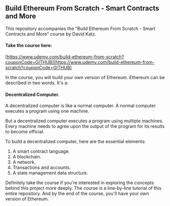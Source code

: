 ## Build Ethereum From Scratch - Smart Contracts and More

This repository accompanies the "Build Ethereum From Scratch - Smart Contracts and More"
course by David Katz.

#### Take the course here:

[https://www.udemy.com/build-ethereum-from-scratch?couponCode=GITHUB](https://www.udemy.com/build-ethereum-from-scratch?couponCode=GITHUB)

In the course, you will build your own version of Ethereum. Ethereum can be described in two words. It's a:

#### Decentralized Computer.

A decentralized computer is like a normal computer. A normal computer executes a program using one machine.

But a decentralized computer executes a program using multiple machines. Every machine needs to agree upon the output of the program for its results to become official.

To build a decentralized computer, here are the essential elements:

1) A smart contract language.
2) A blockchain.
3) A network.
4) Transactions and accounts.
5) A state management data structure.

Definitely take the course if you're interested in exploring the concepts behind this project more deeply. The course is a line-by-line tutorial of this entire repository. And by the end of the course, you'll have your own version of Ethereum.